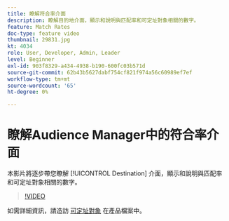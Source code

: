 ```yaml
---
title: 瞭解符合率介面
description: 瞭解目的地介面，顯示和說明與匹配率和可定址對象相關的數字。
feature: Match Rates
doc-type: feature video
thumbnail: 29831.jpg
kt: 4034
role: User, Developer, Admin, Leader
level: Beginner
exl-id: 903f8329-a434-4938-b190-600fc03b571d
source-git-commit: 62b43b5627dabf754cf821f974a56c60989ef7ef
workflow-type: tm+mt
source-wordcount: '65'
ht-degree: 0%

---
```


# 瞭解Audience Manager中的符合率介面

本影片將逐步帶您瞭解 [!UICONTROL Destination] 介面，顯示和說明與匹配率和可定址對象相關的數字。

>[!VIDEO](https://video.tv.adobe.com/v/29831/?quality=12)

如需詳細資訊，請造訪 [可定址對象](https://experienceleague.adobe.com/docs/audience-manager/user-guide/features/addressable-audiences.html) 在產品檔案中。
